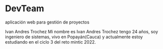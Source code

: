 # DevTeam
aplicación web para gestión de proyectos

Ivan Andres Trochez Mi nombre es Ivan Andres Trochez tengo 24 años, soy ingeniero de sistemas, vivo en Popayán(Cauca) y actualmente estoy estudiando en el ciclo 3 del reto mintic 2022.